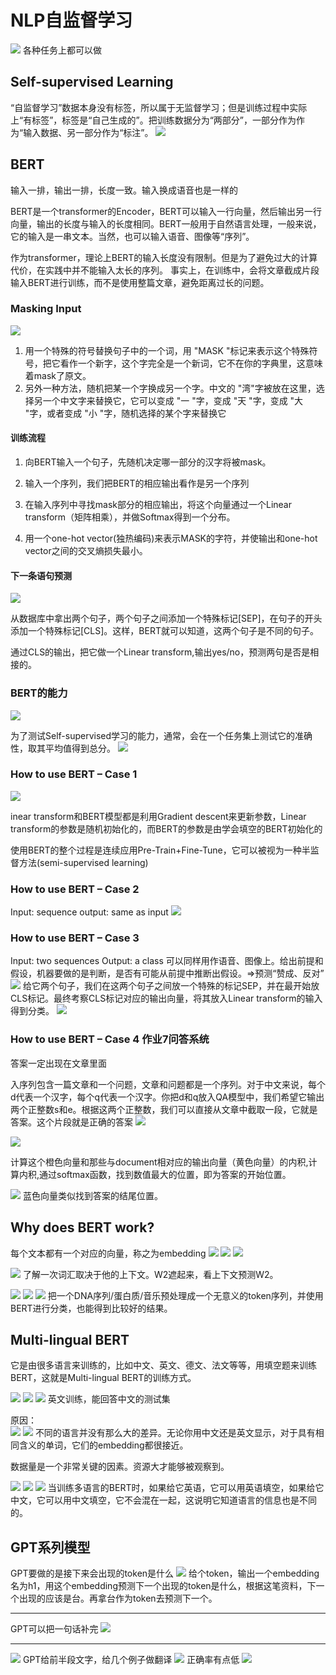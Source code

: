 # NLP自监督学习

![](.NLP自监督学习研究最新进展_images/70724fa1.png)
各种任务上都可以做

## Self-supervised Learning
“自监督学习”数据本身没有标签，所以属于无监督学习；但是训练过程中实际上“有标签”，标签是“自己生成的”。把训练数据分为“两部分”，一部分作为作为“输入数据、另一部分作为“标注”。
![](.NLP自监督学习研究最新进展_images/882534dd.png)


## BERT
输入一排，输出一排，长度一致。输入换成语音也是一样的

BERT是一个transformer的Encoder，BERT可以输入一行向量，然后输出另一行向量，输出的长度与输入的长度相同。BERT一般用于自然语言处理，一般来说，它的输入是一串文本。当然，也可以输入语音、图像等“序列”。

作为transformer，理论上BERT的输入长度没有限制。但是为了避免过大的计算代价，在实践中并不能输入太长的序列。 事实上，在训练中，会将文章截成片段输入BERT进行训练，而不是使用整篇文章，避免距离过长的问题。

### Masking Input
![](.NLP自监督学习研究最新进展_images/c37f499b.png)

1. 用一个特殊的符号替换句子中的一个词，用 "MASK "标记来表示这个特殊符号，把它看作一个新字，这个字完全是一个新词，它不在你的字典里，这意味着mask了原文。
2. 另外一种方法，随机把某一个字换成另一个字。中文的 "湾"字被放在这里，选择另一个中文字来替换它，它可以变成 "一 "字，变成 "天 "字，变成 "大 "字，或者变成 "小 "字，随机选择的某个字来替换它

#### 训练流程
1. 向BERT输入一个句子，先随机决定哪一部分的汉字将被mask。

2. 输入一个序列，我们把BERT的相应输出看作是另一个序列

3. 在输入序列中寻找mask部分的相应输出，将这个向量通过一个Linear transform（矩阵相乘），并做Softmax得到一个分布。

4. 用一个one-hot vector(独热编码)来表示MASK的字符，并使输出和one-hot vector之间的交叉熵损失最小。

#### 下一条语句预测
![](.NLP自监督学习研究最新进展_images/bead0a33.png)

从数据库中拿出两个句子，两个句子之间添加一个特殊标记[SEP]，在句子的开头添加一个特殊标记[CLS]。这样，BERT就可以知道，这两个句子是不同的句子。

通过CLS的输出，把它做一个Linear transform,输出yes/no，预测两句是否是相接的。


### BERT的能力
![](.NLP自监督学习研究最新进展_images/61efce88.png)

为了测试Self-supervised学习的能力，通常，会在一个任务集上测试它的准确性，取其平均值得到总分。
![](.NLP自监督学习研究最新进展_images/45312115.png)

### How to use BERT – Case 1
![](.NLP自监督学习研究最新进展_images/ef4657de.png)

inear transform和BERT模型都是利用Gradient descent来更新参数，Linear transform的参数是随机初始化的，而BERT的参数是由学会填空的BERT初始化的

使用BERT的整个过程是连续应用Pre-Train+Fine-Tune，它可以被视为一种半监督方法(semi-supervised learning)

### How to use BERT – Case 2
Input: sequence    output: same as input
![](.NLP自监督学习研究最新进展_images/4c8083e4.png)


### How to use BERT – Case 3
Input: two sequences
Output: a class
可以同样用作语音、图像上。给出前提和假设，机器要做的是判断，是否有可能从前提中推断出假设。⇒预测“赞成、反对”
![](.NLP自监督学习研究最新进展_images/efc89e64.png)
给它两个句子，我们在这两个句子之间放一个特殊的标记SEP，并在最开始放CLS标记。最终考察CLS标记对应的输出向量，将其放入Linear transform的输入得到分类。
![](.NLP自监督学习研究最新进展_images/be37e570.png)

### How to use BERT – Case 4  作业7问答系统
答案一定出现在文章里面

入序列包含一篇文章和一个问题，文章和问题都是一个序列。对于中文来说，每个d代表一个汉字，每个q代表一个汉字。你把d和q放入QA模型中，我们希望它输出两个正整数s和e。根据这两个正整数，我们可以直接从文章中截取一段，它就是答案。这个片段就是正确的答案
![](.NLP自监督学习研究最新进展_images/58564029.png)

![](.NLP自监督学习研究最新进展_images/01ceade8.png)

计算这个橙色向量和那些与document相对应的输出向量（黄色向量）的内积,计算内积,通过softmax函数，找到数值最大的位置，即为答案的开始位置。

![](.NLP自监督学习研究最新进展_images/9fb80f64.png)
蓝色向量类似找到答案的结尾位置。

## Why does BERT work?
每个文本都有一个对应的向量，称之为embedding
![](.NLP自监督学习研究最新进展_images/f12a57d8.png)
![](.NLP自监督学习研究最新进展_images/2211ecd5.png)
![](.NLP自监督学习研究最新进展_images/eacc087b.png)


![](.NLP自监督学习研究最新进展_images/b5d53f88.png)
了解一次词汇取决于他的上下文。W2遮起来，看上下文预测W2。


![](.NLP自监督学习研究最新进展_images/411c16b2.png)
![](.NLP自监督学习研究最新进展_images/e733f89f.png)
![](.NLP自监督学习研究最新进展_images/3058f37f.png)
把一个DNA序列/蛋白质/音乐预处理成一个无意义的token序列，并使用BERT进行分类，也能得到比较好的结果。

## Multi-lingual BERT
它是由很多语言来训练的，比如中文、英文、德文、法文等等，用填空题来训练BERT，这就是Multi-lingual BERT的训练方式。

![](.NLP自监督学习研究最新进展_images/2d069bc6.png)
![](.NLP自监督学习研究最新进展_images/cd9905b9.png)
![](.NLP自监督学习研究最新进展_images/c5382466.png)
英文训练，能回答中文的测试集

原因：  
![](.NLP自监督学习研究最新进展_images/a49e0d68.png)
![](.NLP自监督学习研究最新进展_images/c6e59821.png)
不同的语言并没有那么大的差异。无论你用中文还是英文显示，对于具有相同含义的单词，它们的embedding都很接近。

数据量是一个非常关键的因素。资源大才能够被观察到。

![](.NLP自监督学习研究最新进展_images/aa089946.png)
![](.NLP自监督学习研究最新进展_images/fb9f2328.png)
![](.NLP自监督学习研究最新进展_images/2443e159.png)
当训练多语言的BERT时，如果给它英语，它可以用英语填空，如果给它中文，它可以用中文填空，它不会混在一起，这说明它知道语言的信息也是不同的。


## GPT系列模型
GPT要做的是接下来会出现的token是什么
![](.NLP自监督学习研究最新进展_images/f5ba0407.png)
给个token，输出一个embedding名为h1，用这个embedding预测下一个出现的token是什么，根据这笔资料，下一个出现的应该是台。再拿台作为token去预测下一个。

---
GPT可以把一句话补完
![](.NLP自监督学习研究最新进展_images/2a57be90.png)


---
![](.NLP自监督学习研究最新进展_images/8ae10095.png)
GPT给前半段文字，给几个例子做翻译
![](.NLP自监督学习研究最新进展_images/4f9f9120.png)
正确率有点低
![](.NLP自监督学习研究最新进展_images/33f0a5d9.png)